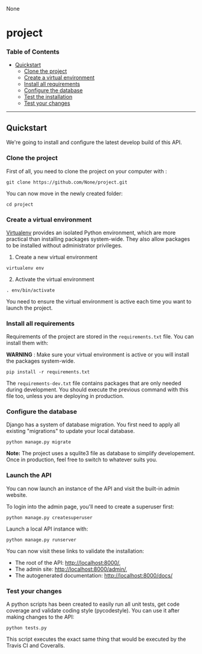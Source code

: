 


None

# project

### Table of Contents
- [Quickstart](#quickstart)
  * [Clone the project](#clone-the-project)
  * [Create a virtual environment](#create-a-virtual-environment)
  * [Install all requirements](#install-all-requirements)
  * [Configure the database](#configure-the-database)
  * [Test the installation](#test-the-installation)
  * [Test your changes](#test-your-changes)

---

## Quickstart

We're going to install and configure the latest develop build of this API.

### Clone the project

First of all, you need to clone the project on your computer with :

```
git clone https://github.com/None/project.git
```

You can now move in the newly created folder:

```
cd project
```

### Create a virtual environment

[Virtualenv](https://virtualenv.pypa.io/) provides an isolated Python environment, which are more practical than installing packages system-wide. They also allow packages to be installed without administrator privileges.

1. Create a new virtual environment
```
virtualenv env
```

2. Activate the virtual environment
```
. env/bin/activate
```

You need to ensure the virtual environment is active each time you want to launch the project.

### Install all requirements

Requirements of the project are stored in the `requirements.txt` file.
You can install them with:

**WARNING** : Make sure your virtual environment is active or you will install the packages system-wide.
```
pip install -r requirements.txt
```

The `requirements-dev.txt` file contains packages that are only needed during
development. You should execute the previous command with this file too, unless
you are deploying in production.

### Configure the database

Django has a system of database migration. You first need to apply all existing "migrations" to update your local database.

```
python manage.py migrate
```

**Note:** The project uses a squlite3 file as database to simplify developement.
Once in production, feel free to switch to whatever suits you.

### Launch the API

You can now launch an instance of the API and visit the built-in admin website.

To login into the admin page, you'll need to create a superuser first:
```
python manage.py createsuperuser
```
Launch a local API instance with:
```
python manage.py runserver
```

You can now visit these links to validate the installation:

- The root of the API: [http://localhost:8000/](http://localhost:8000/),
- The admin site: [http://localhost:8000/admin/](http://localhost:8000/admin),
- The autogenerated documentation: [http://localhost:8000/docs/](http://localhost:8000/docs)

### Test your changes

A python scripts has been created to easily run all unit tests, get code coverage
and validate coding style (pycodestyle). You can use it after making changes to the API:

```
python tests.py
```

This script executes the exact same thing that would be executed by the Travis CI and Coveralls.
